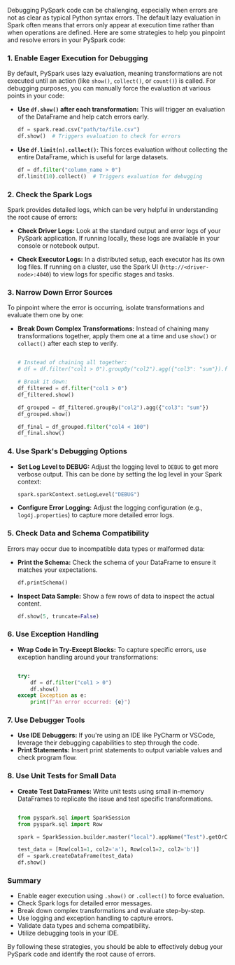 Debugging PySpark code can be challenging, especially when errors are not as clear as typical Python syntax errors. The default lazy evaluation in Spark often means that errors only appear at execution time rather than when operations are defined. Here are some strategies to help you pinpoint and resolve errors in your PySpark code:

### 1\. Enable Eager Execution for Debugging

By default, PySpark uses lazy evaluation, meaning transformations are not executed until an action (like `show()`, `collect()`, or `count()`) is called. For debugging purposes, you can manually force the evaluation at various points in your code:

*   **Use `df.show()` after each transformation:** This will trigger an evaluation of the DataFrame and help catch errors early.
    
    ```python
    df = spark.read.csv("path/to/file.csv")
    df.show()  # Triggers evaluation to check for errors
    ```
    
*   **Use `df.limit(n).collect()`:** This forces evaluation without collecting the entire DataFrame, which is useful for large datasets.
    
    ```python
    df = df.filter("column_name > 0")
    df.limit(10).collect()  # Triggers evaluation for debugging
    ```
    

### 2\. Check the Spark Logs

Spark provides detailed logs, which can be very helpful in understanding the root cause of errors:

*   **Check Driver Logs:** Look at the standard output and error logs of your PySpark application. If running locally, these logs are available in your console or notebook output.
    
*   **Check Executor Logs:** In a distributed setup, each executor has its own log files. If running on a cluster, use the Spark UI (`http://<driver-node>:4040`) to view logs for specific stages and tasks.
    

### 3\. Narrow Down Error Sources

To pinpoint where the error is occurring, isolate transformations and evaluate them one by one:

*   **Break Down Complex Transformations:** Instead of chaining many transformations together, apply them one at a time and use `show()` or `collect()` after each step to verify.
    
    ```python
    
    # Instead of chaining all together:
    # df = df.filter("col1 > 0").groupBy("col2").agg({"col3": "sum"}).filter("col4 < 100")
    
    # Break it down:
    df_filtered = df.filter("col1 > 0")
    df_filtered.show()
    
    df_grouped = df_filtered.groupBy("col2").agg({"col3": "sum"})
    df_grouped.show()
    
    df_final = df_grouped.filter("col4 < 100")
    df_final.show()
    ```
    

### 4\. Use Spark's Debugging Options

*   **Set Log Level to DEBUG:** Adjust the logging level to `DEBUG` to get more verbose output. This can be done by setting the log level in your Spark context:
    
    ```python
    spark.sparkContext.setLogLevel("DEBUG")
    ```
    
*   **Configure Error Logging:** Adjust the logging configuration (e.g., `log4j.properties`) to capture more detailed error logs.
    

### 5\. Check Data and Schema Compatibility

Errors may occur due to incompatible data types or malformed data:

*   **Print the Schema:** Check the schema of your DataFrame to ensure it matches your expectations.
    
    ```python
    df.printSchema()
    ```
    
*   **Inspect Data Sample:** Show a few rows of data to inspect the actual content.
    
    ```python
    df.show(5, truncate=False)
    ```
    

### 6\. Use Exception Handling

*   **Wrap Code in Try-Except Blocks:** To capture specific errors, use exception handling around your transformations:
    
    ```python
    
    try:
        df = df.filter("col1 > 0")
        df.show()
    except Exception as e:
        print(f"An error occurred: {e}")
    ```
    

### 7\. Use Debugger Tools

*   **Use IDE Debuggers:** If you're using an IDE like PyCharm or VSCode, leverage their debugging capabilities to step through the code.
*   **Print Statements:** Insert print statements to output variable values and check program flow.

### 8\. Use Unit Tests for Small Data

*   **Create Test DataFrames:** Write unit tests using small in-memory DataFrames to replicate the issue and test specific transformations.
    
    ```python
    
    from pyspark.sql import SparkSession
    from pyspark.sql import Row
    
    spark = SparkSession.builder.master("local").appName("Test").getOrCreate()
    
    test_data = [Row(col1=1, col2='a'), Row(col1=2, col2='b')]
    df = spark.createDataFrame(test_data)
    df.show()
    ```
    

### Summary

*   Enable eager execution using `.show()` or `.collect()` to force evaluation.
*   Check Spark logs for detailed error messages.
*   Break down complex transformations and evaluate step-by-step.
*   Use logging and exception handling to capture errors.
*   Validate data types and schema compatibility.
*   Utilize debugging tools in your IDE.

By following these strategies, you should be able to effectively debug your PySpark code and identify the root cause of errors.